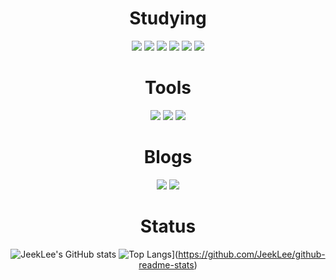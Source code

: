 <div align=center>
 
# Studying
<img src="https://img.shields.io/badge/C-A8B9CC?style=flat&logo=C&logoColor=white"/> <img src="https://img.shields.io/badge/Java-007396?style=flat&logo=Java&logoColor=white"/> <img src="https://img.shields.io/badge/Python-3776AB?style=flat&logo=Python&logoColor=white"/> <img src="https://img.shields.io/badge/JavaScript-F7DF1E?style=flat&logo=JavaScript&logoColor=white"/> <img src="https://img.shields.io/badge/Node.js-339933?style=flat&logo=Node.js&logoColor=white"/> <img src="https://img.shields.io/badge/Spring-6DB33F?style=flat&logo=Spring&logoColor=white"/>
 
# Tools
<img src="https://img.shields.io/badge/IntelliJ IDEA-000000?style=flat&logo=IntelliJIDEA&logoColor=white"/> <img src="https://img.shields.io/badge/Atom-66595C?style=flat&logo=Atom&logoColor=white"/> <img src="https://img.shields.io/badge/Ableton Live-000000?style=flat&logo=AbletonLive&logoColor=white"/>
 
# Blogs
<a href="https://velog.io/@jaymild"><img src="https://img.shields.io/badge/Velog-20C997?style=flat&logo=Velog&logoColor=white"/></a> <a href="https://soundcloud.com/jay_mild"><img src="https://img.shields.io/badge/SoundCloud-FF3300?style=flat&logo=SoundCloud&logoColor=white"/></a>

# Status
![JeekLee's GitHub stats](https://github-readme-stats.vercel.app/api?username=JeekLee&show_icons=true&theme=gruvbox)
![Top Langs](https://github-readme-stats.vercel.app/api/top-langs/?username=JeekLee&layout=compact)](https://github.com/JeekLee/github-readme-stats)   
</div>
